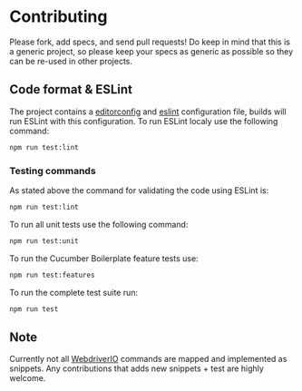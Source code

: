 # Contributing
Please fork, add specs, and send pull requests! Do keep in mind that this is a generic project, so please keep your specs as generic as possible so they can be re-used in other projects.


## Code format & ESLint
The project contains a [editorconfig](http://editorconfig.org/) and [eslint](http://eslint.org/) configuration file, builds will run ESLint with this configuration. To run ESLint localy use the following command:

```sh
npm run test:lint
```


### Testing commands
As stated above the command for validating the code using ESLint is:

```sh
npm run test:lint
```

To run all unit tests use the following command:

```sh
npm run test:unit
```

To run the Cucumber Boilerplate feature tests use:

```sh
npm run test:features
```

To run the complete test suite run:

```sh
npm run test
```

## Note
Currently not all [WebdriverIO](http://webdriver.io/) commands are mapped and implemented as snippets. Any contributions that adds new snippets + test are highly welcome.
